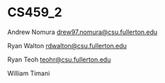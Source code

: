 # CS459_2


Andrew Nomura drew97.nomura@csu.fullerton.edu

Ryan Walton rdwalton@csu.fullerton.edu

Ryan Teoh teohr@csu.fullerton.edu

William Timani
